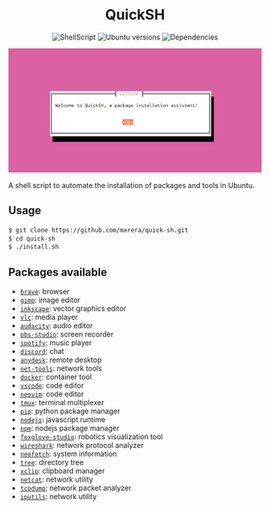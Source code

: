 <h1 align="center">
    QuickSH
</h1>

<p align="center">
    <img src="https://img.shields.io/badge/ShellScript-grey?logo=gnu-bash" alt="ShellScript">
    <img src="https://img.shields.io/badge/Ubuntu-24.04_|_23.10_|_22.04-brightgreen?logo=ubuntu" alt="Ubuntu versions">
    <img src="https://img.shields.io/badge/whiptail-brightgreen?label=dependencies" alt="Dependencies">
</p>

<p align="center">
    <img src="./images/quick-sh.png" alt="QuickSH">
</p>

A shell script to automate the installation of packages and tools in Ubuntu.

## Usage

```bash
$ git clone https://github.com/mxrera/quick-sh.git
$ cd quick-sh
$ ./install.sh
```

## Packages available

- [`brave`](https://brave.com/linux/): browser
- [`gimp`](https://www.gimp.org/): image editor
- [`inkscape`](https://inkscape.org/): vector graphics editor
- [`vlc`](https://www.videolan.org/vlc/download-ubuntu.html): media player
- [`audacity`](https://www.audacityteam.org/): audio editor
- [`obs-studio`](https://obsproject.com/): screen recorder
- [`spotify`](https://www.spotify.com/us/download/linux/): music player
- [`discord`](https://discord.com/): chat
- [`anydesk`](https://anydesk.com): remote desktop
- [`net-tools`](https://packages.ubuntu.com/search?keywords=net-tools): network tools
- [`docker`](https://docs.docker.com/engine/install/ubuntu/): container tool
- [`vscode`](https://code.visualstudio.com/): code editor
- [`neovim`](https://neovim.io/): code editor
- [`tmux`](https://github.com/tmux/tmux/wiki): terminal multiplexer
- [`pip`](https://pip.pypa.io/en/stable/): python package manager
- [`nodejs`](https://nodejs.org/en): javascript runtime
- [`npm`](https://www.npmjs.com/): nodejs package manager
- [`foxglove-studio`](https://foxglove.dev/download): robotics visualization tool
- [`wireshark`](https://www.wireshark.org/): network protocol analyzer
- [`neofetch`](https://github.com/dylanaraps/neofetch): system information
- [`tree`](https://linux.die.net/man/1/tree): directory tree
- [`xclip`](https://linux.die.net/man/1/xclip): clipboard manager
- [`netcat`](https://linux.die.net/man/1/nc): network utility
- [`tcpdump`](https://www.tcpdump.org/): network packet analyzer
- [`iputils`](https://manpages.debian.org/stretch/iputils-ping/ping.8.en.html): network utility
